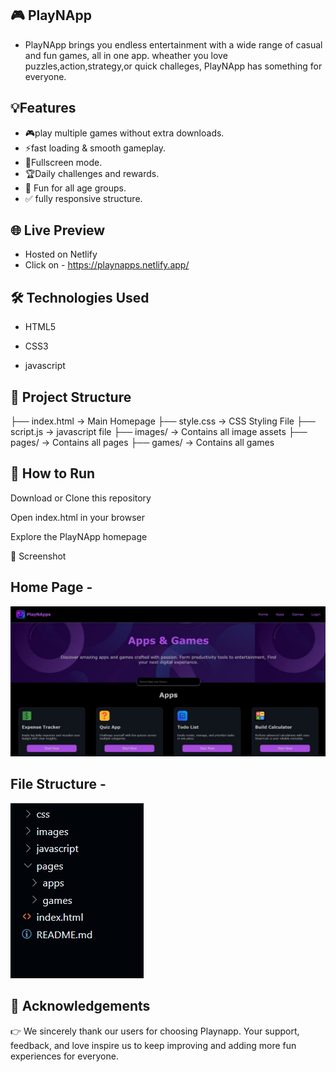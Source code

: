 ## 🎮 PlayNApp

- PlayNApp brings you endless entertainment with a wide range of casual and fun games, all in one app. wheather you love puzzles,action,strategy,or quick challeges, PlayNApp has something for everyone.


## 💡Features
- 🎮play multiple games without extra downloads.
- ⚡fast loading & smooth gameplay.
- 📱Fullscreen mode.
- 🏆Daily challenges and rewards.
- 👥 Fun for all age groups.
- ✅ fully responsive structure.

## 🌐 Live Preview
- Hosted on Netlify
- Click on - https://playnapps.netlify.app/

## 🛠️ Technologies Used

- HTML5

- CSS3

- javascript

## 📂 Project Structure
├── index.html → Main Homepage
├── style.css → CSS Styling File ├── script.js → javascript file ├── images/ → Contains all image assets ├── pages/ → Contains all pages ├── games/ → Contains all games

## 🚀 How to Run
Download or Clone this repository

Open index.html in your browser

Explore the PlayNApp homepage

📸 Screenshot

## Home Page -

![Home Page](./images/home.jpg)

## File Structure -

![File Structure](./images/file%20structure.jpeg)


## 🙌 Acknowledgements
👉 We sincerely thank our users for choosing Playnapp. Your support, feedback, and love inspire us to keep improving and adding more fun experiences for everyone.